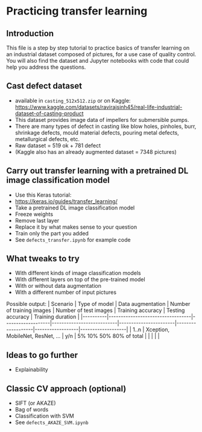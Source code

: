 # Practicing transfer learning

## Introduction

This file is a step by step tutorial to practice basics of transfer learning on an industrial dataset composed of pictures, for a use case of quality control. You will also find the dataset and Jupyter notebooks with code that could help you address the questions.

## Cast defect dataset
- available in `casting_512x512.zip` or on Kaggle: https://www.kaggle.com/datasets/ravirajsinh45/real-life-industrial-dataset-of-casting-product
- This dataset provides image data of impellers for submersible pumps.
- There are many types of defect in casting like blow holes, pinholes, burr, shrinkage defects, mould material defects, pouring metal defects, metallurgical defects, etc.
- Raw dataset = 519 ok + 781 defect 
- (Kaggle also has an already augmented dataset = 7348 pictures)

## Carry out transfer learning with a pretrained DL image classification model 
- Use this Keras tutorial:
- https://keras.io/guides/transfer_learning/
- Take a pretrained DL image classification model
- Freeze weights
- Remove last layer
- Replace it by what makes sense to your question
- Train only the part you added
- See `defects_transfer.ipynb` for example code

## What tweaks to try
- With different kinds of image classification models
- With different layers on top of the pre-trained model
- With or without data augmentation
- With a different number of input pictures

Possible output:
| Scenario | Type of model                    | Data augmentation | Number of training images | Number of test images | Training accuracy | Testing accuracy | Training duration |
|----------|----------------------------------|-------------------|---------------------------|-----------------------|-------------------|------------------|-------------------|
| 1..n     | Xception, MobileNet, ResNet, ... | y/n               | 5% 10% 50% 80% of total   |                       |                   |                  |                   |

## Ideas to go further
- Explainability

## Classic CV approach (optional)
- SIFT (or AKAZE)
- Bag of words
- Classification with SVM
- See `defects_AKAZE_SVM.ipynb`

